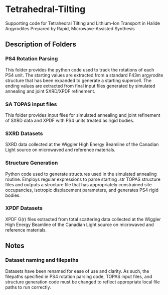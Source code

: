 # Tetrahedral-Tilting
Supporting code for Tetrahedral Tilting and Lithium-Ion Transport in Halide Argyrodites Prepared by Rapid, Microwave-Assisted Synthesis

## Description of Folders
### PS4 Rotation Parsing
This folder provides the python code used to track the rotations of each PS4 unit. The starting values are extracted from a standard F43m argyrodite structure that has been expanded to generate a starting supercell. The ending values are extracted from final input files generated by simulated annealing and joint SXRD/XPDF refinement.
### SA TOPAS input files
This folder provides input files for simulated annealing and joint refinement of SXRD data and XPDF with PS4 units treated as rigid bodies.
### SXRD Datasets
SXRD data collected at the Wiggler High Energy Beamline of the Canadian Light source on microwaved and reference materials. 
### Structure Generation
Python code used to generate structures used in the simulated annealing routine. Employs regular expressions to parse starting .str TOPAS structure files and outputs a structure file that has appropriately constrained site occupancies, isotropic displacement parameters, and generates PS4 rigid bodies.
### XPDF Datasets
XPDF G(r) files extracted from total scattering data collected at the Wiggler High Energy Beamline of the Canadian Light source on microwaved and reference materials. 

## Notes
### Dataset naming and filepaths
Datasets have been renamed for ease of use and clarity. As such, the filepaths specified in PS4 rotation parsing code, TOPAS input files, and structure generation code must be changed to reflect appropriate local file paths to run correctly.

